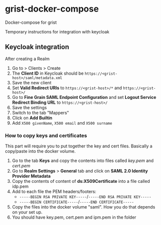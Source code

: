 
# grist-docker-compose
Docker-compose for grist


Temporary instructions for integration with keycloak

## Keycloak integration

After creating a Realm

 1. Go to > Clients > Create
 2. The  **Client ID**  in Keycloak should be  `https://<grist-host>/saml/metadata.xml`
 3. Save the new client
 4. Set **Valid Redirect URIs**  to  `https://<grist-host>/*` and   `https://<grist-host>/`
 5. Go to **Fine Grain SAML Endpoint Configuration** and set **Logout Service Redirect Binding URL** to `https://<grist-host>/`
 6. Save the settings
 7. Switch to the tab "Mappers"
 8. Click on **Add Builtin**
 9. Add `X500 givenName`, `X500 email` and `X500 surname`

### How to copy keys and certificates

 This part will require you to put together the key and cert files. Basically a copy/paste into the docker volume.

 1. Go to the tab **Keys** and copy the contents into files called *key.pem* and *cert.pem*
 2. Go to **Realm Settings**  > **General**  tab and click on **SAML 2.0 Identity Provider Metadata**
 3. Copy the contents of content of **ds:X509Certificate** into a file called idp.pem
 4. Add to each file the PEM headers/footers:
    -   `-----BEGIN RSA PRIVATE KEY-----`/`-----END RSA PRIVATE KEY-----`
    -   `-----BEGIN CERTIFICATE-----`/`-----END CERTIFICATE-----`
  5. Copy the files into the docker volume "saml". How you do that depends on your set up.
  6. You should have key.pem, cert.pem and ipm.pem in the folder



<!--

-   Keycloak needs to know where to redirect after login/logout
    -   Allow redirecting after login by setting the  **Valid Redirect URIs**  to  `https://<grist-host>/*`
    -   Enable redirecting after logout by setting the  **Logout Service Redirect Binding URL**  (under  **Fine Grain SAML Endpoint Configuration**)
-   Protocol mappers are needed; the builtin mappers work, but their SAML attribute names should be changed to work with  [SAML2-js](https://github.com/Clever/saml2):
    -   **givenName:**  `http://schemas.xmlsoap.org/ws/2005/05/identity/claims/givenname`
    -   **surname:**  `http://schemas.xmlsoap.org/ws/2005/05/identity/claims/surname`
    -   **email:**  `http://schemas.xmlsoap.org/ws/2005/05/identity/claims/emailaddress`

Grist needs the following information from Keycloak:

-   The SAML login/logout URL in Keycloak 17 is  `https://<keycloak-host>/realms/<realm>/protocol/saml`  (in Keycloak 16, it would've been  `https://<keycloak-host>/auth/realms/<realm>/protocol/saml`; note the  `/auth`)
-   The client's private key and certificate could be obtained from the  **Installation**  tab (on the client page)
-   Keycloak's server (realm) certificate could be obtained from  **Realm Settings**  in the  **General**  tab behind  **SAML 2.0 Identity Provider Metadata**
-   These keys and certificates should be placed in files accessible to Grist (as indicated in  [SamlConfig.ts](https://github.com/gristlabs/grist-core/blob/main/app/server/lib/SamlConfig.ts)) with appropriate PEM headers/footers:
    -   `-----BEGIN RSA PRIVATE KEY-----`/`-----END RSA PRIVATE KEY-----`
    -   `-----BEGIN CERTIFICATE-----`/`-----END CERTIFICATE-----`

-->
